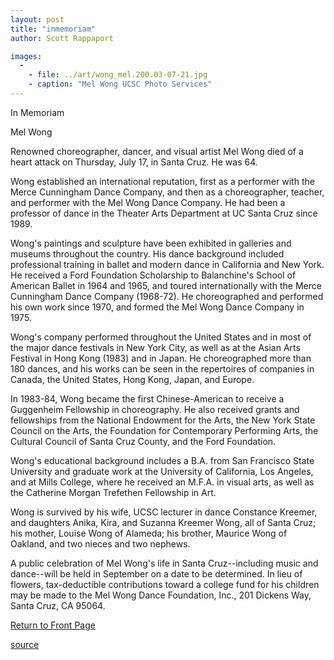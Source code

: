 ```yaml
---
layout: post
title: "inmemoriam"
author: Scott Rappaport

images:
  -
    - file: ../art/wong_mel.200.03-07-21.jpg
    - caption: "Mel Wong UCSC Photo Services"
---
```


In Memoriam

Mel Wong

Renowned choreographer, dancer, and visual artist Mel Wong died of a heart attack on Thursday, July 17, in Santa Cruz. He was 64.  

Wong established an international reputation, first as a performer with the Merce Cunningham Dance Company, and then as a choreographer, teacher, and performer with the Mel Wong Dance Company. He had been a professor of dance in the Theater Arts Department at UC Santa Cruz since 1989.  

Wong's paintings and sculpture have been exhibited in galleries and museums throughout the country. His dance background included professional training in ballet and modern dance in California and New York. He received a Ford Foundation Scholarship to Balanchine's School of American Ballet in 1964 and 1965, and toured internationally with the Merce Cunningham Dance Company (1968-72). He choreographed and performed his own work since 1970, and formed the Mel Wong Dance Company in 1975.   

Wong's company performed throughout the United States and in most of the major dance festivals in New York City, as well as at the Asian Arts Festival in Hong Kong (1983) and in Japan. He choreographed more than 180 dances, and his works can be seen in the repertoires of companies in Canada, the United States, Hong Kong, Japan, and Europe.  

In 1983-84, Wong became the first Chinese-American to receive a Guggenheim Fellowship in choreography. He also received grants and fellowships from the National Endowment for the Arts, the New York State Council on the Arts, the Foundation for Contemporary Performing Arts, the Cultural Council of Santa Cruz County, and the Ford Foundation.  

Wong's educational background includes a B.A. from San Francisco State University and graduate work at the University of California, Los Angeles, and at Mills College, where he received an M.F.A. in visual arts, as well as the Catherine Morgan Trefethen Fellowship in Art.

Wong is survived by his wife, UCSC lecturer in dance Constance Kreemer, and daughters Anika, Kira, and Suzanna Kreemer Wong, all of Santa Cruz; his mother, Louise Wong of Alameda; his brother, Maurice Wong of Oakland, and two nieces and two nephews.

A public celebration of Mel Wong's life in Santa Cruz--including music and dance--will be held in September on a date to be determined. In lieu of flowers, tax-deductible contributions toward a college fund for his children may be made to the Mel Wong Dance Foundation, Inc., 201 Dickens Way, Santa Cruz, CA 95064.  
  

[Return to Front Page][1]

[1]: http://currents.ucsc.edu/

[source](http://www1.ucsc.edu/currents/03-04/07-21/inmemoriam.html "Permalink to inmemoriam")
